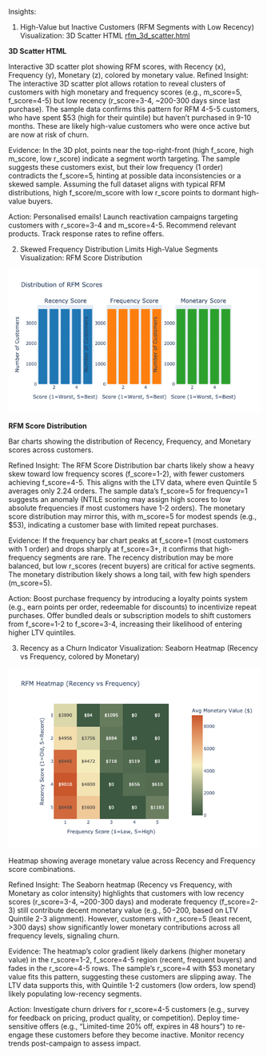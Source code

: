 Insights:

1. High-Value but Inactive Customers (RFM Segments with Low Recency)
Visualization: 3D Scatter HTML [rfm_3d_scatter.html](../output/rfm/rfm_3d_scatter.html)

**3D Scatter HTML**

Interactive 3D scatter plot showing RFM scores, with Recency (x), Frequency (y), Monetary (z), colored by monetary value.
Refined Insight: The interactive 3D scatter plot allows rotation to reveal clusters of customers with high monetary and frequency scores (e.g., m_score=5, f_score=4-5) but low recency (r_score=3-4, ~200-300 days since last purchase). The sample data confirms this pattern for RFM 4-5-5 customers, who have spent $53 (high for their quintile) but haven’t purchased in 9-10 months. These are likely high-value customers who were once active but are now at risk of churn.

Evidence: In the 3D plot, points near the top-right-front (high f_score, high m_score, low r_score) indicate a segment worth targeting. The sample suggests these customers exist, but their low frequency (1 order) contradicts the f_score=5, hinting at possible data inconsistencies or a skewed sample. Assuming the full dataset aligns with typical RFM distributions, high f_score/m_score with low r_score points to dormant high-value buyers.

Action: Personalised emails! Launch reactivation campaigns targeting customers with r_score=3-4 and m_score=4-5. Recommend relevant products. Track response rates to refine offers.


2. Skewed Frequency Distribution Limits High-Value Segments
Visualization: RFM Score Distribution 

![RFM Score distribution](../output/rfm/rfm_score_distribution.png)

**RFM Score Distribution**

Bar charts showing the distribution of Recency, Frequency, and Monetary scores across customers.

Refined Insight: The RFM Score Distribution bar charts likely show a heavy skew toward low frequency scores (f_score=1-2), with fewer customers achieving f_score=4-5. This aligns with the LTV data, where even Quintile 5 averages only 2.24 orders. The sample data’s f_score=5 for frequency=1 suggests an anomaly (NTILE scoring may assign high scores to low absolute frequencies if most customers have 1-2 orders). The monetary score distribution may mirror this, with m_score=5 for modest spends (e.g., $53), indicating a customer base with limited repeat purchases.

Evidence: If the frequency bar chart peaks at f_score=1 (most customers with 1 order) and drops sharply at f_score=3+, it confirms that high-frequency segments are rare. The recency distribution may be more balanced, but low r_scores (recent buyers) are critical for active segments. The monetary distribution likely shows a long tail, with few high spenders (m_score=5).

Action: Boost purchase frequency by introducing a loyalty points system (e.g., earn points per order, redeemable for discounts) to incentivize repeat purchases. Offer bundled deals or subscription models to shift customers from f_score=1-2 to f_score=3-4, increasing their likelihood of entering higher LTV quintiles.

3. Recency as a Churn Indicator
Visualization: Seaborn Heatmap (Recency vs Frequency, colored by Monetary)

![RFM Heatmap](../output/rfm/rfm_heatmap.png)

Heatmap showing average monetary value across Recency and Frequency score combinations.

Refined Insight: The Seaborn heatmap (Recency vs Frequency, with Monetary as color intensity) highlights that customers with low recency scores (r_score=3-4, ~200-300 days) and moderate frequency (f_score=2-3) still contribute decent monetary value (e.g., $50-$200, based on LTV Quintile 2-3 alignment). However, customers with r_score=5 (least recent, >300 days) show significantly lower monetary contributions across all frequency levels, signaling churn.

Evidence: The heatmap’s color gradient likely darkens (higher monetary value) in the r_score=1-2, f_score=4-5 region (recent, frequent buyers) and fades in the r_score=4-5 rows. The sample’s r_score=4 with $53 monetary value fits this pattern, suggesting these customers are slipping away. The LTV data supports this, with Quintile 1-2 customers (low orders, low spend) likely populating low-recency segments.

Action: Investigate churn drivers for r_score=4-5 customers (e.g., survey for feedback on pricing, product quality, or competition). Deploy time-sensitive offers (e.g., “Limited-time 20% off, expires in 48 hours”) to re-engage these customers before they become inactive. Monitor recency trends post-campaign to assess impact.

